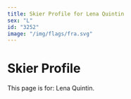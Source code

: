 ```yaml
---
title: Skier Profile for Lena Quintin
sex: "L"
id: "3252"
image: "/img/flags/fra.svg" 
---
```


# Skier Profile

This page is for: Lena Quintin.
    